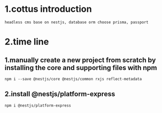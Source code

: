 # 1.cottus introduction
    headless cms base on nestjs, database orm choose prisma, passport

# 2.time line
## 1.manually create a new project from scratch by installing the core and supporting files with npm
    npm i --save @nestjs/core @nestjs/common rxjs reflect-metadata
## 2.install @nestjs/platform-express
    npm i @nestjs/platform-express

